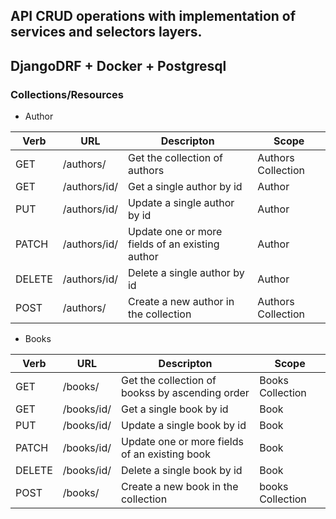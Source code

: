 ## API CRUD operations with implementation of services and selectors layers.

## DjangoDRF + Docker + Postgresql

### Collections/Resources

* Author

| Verb   | URL          | Descripton                                       | Scope             |
|--------|------------- |--------------------------------------------------|-------------------|
| GET    | /authors/    | Get the collection of authors                    | Authors Collection|
| GET    | /authors/id/ | Get a single author by id                        | Author            |
| PUT    | /authors/id/ | Update a single author by id                     | Author            |
| PATCH  | /authors/id/ | Update one or more fields of an existing author  | Author            |
| DELETE | /authors/id/ | Delete a single author by id                     | Author            |
| POST   | /authors/    | Create a new author in the collection            | Authors Collection|

* Books

| Verb   | URL          | Descripton                                         | Scope             |
|--------|--------------|----------------------------------------------------|-------------------|
| GET    | /books/      | Get the collection of bookss by ascending order    | Books Collection  |
| GET    | /books/id/   | Get a single book by id                            | Book              |
| PUT    | /books/id/   | Update a single book by id                         | Book              |
| PATCH  | /books/id/   | Update one or more fields of an existing book      | Book              |
| DELETE | /books/id/   | Delete a single book by id                         | Book              |
| POST   | /books/      | Create a new book in the collection                | books Collection  |